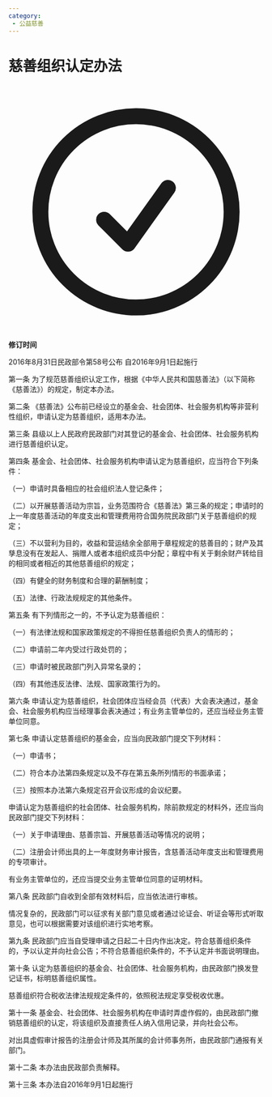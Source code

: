 ```yaml
---
category: 
 - 公益慈善
---
```


# 慈善组织认定办法

<div role="alert" class="rounded-md border border-gray-300 bg-white p-4 shadow-sm mt-6">   <div class="flex items-start gap-4">     <svg       xmlns="http://www.w3.org/2000/svg"       fill="none"       viewBox="0 0 24 24"       stroke-width="1.5"       stroke="currentColor"       class="size-6 text-green-600"     >       <path         stroke-linecap="round"         stroke-linejoin="round"         d="M9 12.75L11.25 15 15 9.75M21 12a9 9 0 11-18 0 9 9 0 0118 0z"       />     </svg>      <div class="flex-1">       <strong class="font-medium text-gray-900"> 修订时间 </strong>        <p class="mt-0.5 text-sm text-gray-700">2016年8月31日民政部令第58号公布 自2016年9月1日起施行</p>     </div>  </div> </div>

第一条 为了规范慈善组织认定工作，根据《中华人民共和国慈善法》（以下简称《慈善法》）的规定，制定本办法。

第二条 《慈善法》公布前已经设立的基金会、社会团体、社会服务机构等非营利性组织，申请认定为慈善组织，适用本办法。

第三条 县级以上人民政府民政部门对其登记的基金会、社会团体、社会服务机构进行慈善组织认定。

第四条 基金会、社会团体、社会服务机构申请认定为慈善组织，应当符合下列条件：

（一）申请时具备相应的社会组织法人登记条件；

（二）以开展慈善活动为宗旨，业务范围符合《慈善法》第三条的规定；申请时的上一年度慈善活动的年度支出和管理费用符合国务院民政部门关于慈善组织的规定；

（三）不以营利为目的，收益和营运结余全部用于章程规定的慈善目的；财产及其孳息没有在发起人、捐赠人或者本组织成员中分配；章程中有关于剩余财产转给目的相同或者相近的其他慈善组织的规定；

（四）有健全的财务制度和合理的薪酬制度；

（五）法律、行政法规规定的其他条件。

第五条 有下列情形之一的，不予认定为慈善组织：

（一）有法律法规和国家政策规定的不得担任慈善组织负责人的情形的；

（二）申请前二年内受过行政处罚的；

（三）申请时被民政部门列入异常名录的；

（四）有其他违反法律、法规、国家政策行为的。

第六条 申请认定为慈善组织，社会团体应当经会员（代表）大会表决通过，基金会、社会服务机构应当经理事会表决通过；有业务主管单位的，还应当经业务主管单位同意。

第七条 申请认定慈善组织的基金会，应当向民政部门提交下列材料：

（一）申请书；

（二）符合本办法第四条规定以及不存在第五条所列情形的书面承诺；

（三）按照本办法第六条规定召开会议形成的会议纪要。

申请认定为慈善组织的社会团体、社会服务机构，除前款规定的材料外，还应当向民政部门提交下列材料：

（一）关于申请理由、慈善宗旨、开展慈善活动等情况的说明；

（二）注册会计师出具的上一年度财务审计报告，含慈善活动年度支出和管理费用的专项审计。

有业务主管单位的，还应当提交业务主管单位同意的证明材料。

第八条 民政部门自收到全部有效材料后，应当依法进行审核。

情况复杂的，民政部门可以征求有关部门意见或者通过论证会、听证会等形式听取意见，也可以根据需要对该组织进行实地考察。

第九条 民政部门应当自受理申请之日起二十日内作出决定。符合慈善组织条件的，予以认定并向社会公告；不符合慈善组织条件的，不予认定并书面说明理由。

第十条 认定为慈善组织的基金会、社会团体、社会服务机构，由民政部门换发登记证书，标明慈善组织属性。

慈善组织符合税收法律法规规定条件的，依照税法规定享受税收优惠。

第十一条 基金会、社会团体、社会服务机构在申请时弄虚作假的，由民政部门撤销慈善组织的认定，将该组织及直接责任人纳入信用记录，并向社会公布。

对出具虚假审计报告的注册会计师及其所属的会计师事务所，由民政部门通报有关部门。

第十二条 本办法由民政部负责解释。

第十三条 本办法自2016年9月1日起施行